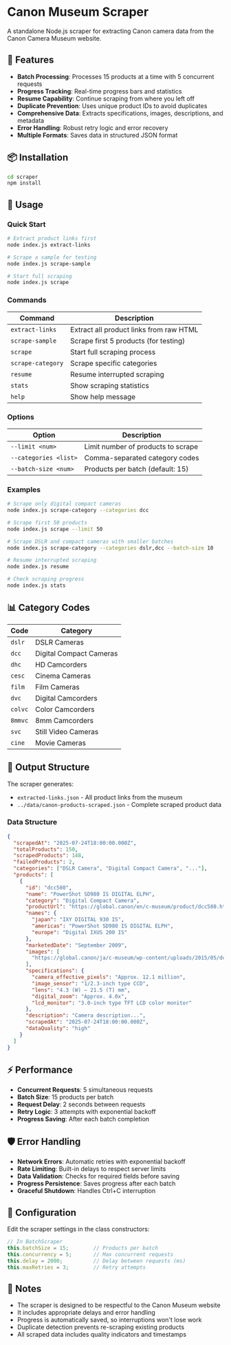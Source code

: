 # Canon Museum Scraper

A standalone Node.js scraper for extracting Canon camera data from the Canon Camera Museum website.

## 🎯 Features

- **Batch Processing**: Processes 15 products at a time with 5 concurrent requests
- **Progress Tracking**: Real-time progress bars and statistics
- **Resume Capability**: Continue scraping from where you left off
- **Duplicate Prevention**: Uses unique product IDs to avoid duplicates
- **Comprehensive Data**: Extracts specifications, images, descriptions, and metadata
- **Error Handling**: Robust retry logic and error recovery
- **Multiple Formats**: Saves data in structured JSON format

## 📦 Installation

```bash
cd scraper
npm install
```

## 🚀 Usage

### Quick Start
```bash
# Extract product links first
node index.js extract-links

# Scrape a sample for testing
node index.js scrape-sample

# Start full scraping
node index.js scrape
```

### Commands

| Command | Description |
|---------|-------------|
| `extract-links` | Extract all product links from raw HTML |
| `scrape-sample` | Scrape first 5 products (for testing) |
| `scrape` | Start full scraping process |
| `scrape-category` | Scrape specific categories |
| `resume` | Resume interrupted scraping |
| `stats` | Show scraping statistics |
| `help` | Show help message |

### Options

| Option | Description |
|--------|-------------|
| `--limit <num>` | Limit number of products to scrape |
| `--categories <list>` | Comma-separated category codes |
| `--batch-size <num>` | Products per batch (default: 15) |

### Examples

```bash
# Scrape only digital compact cameras
node index.js scrape-category --categories dcc

# Scrape first 50 products
node index.js scrape --limit 50

# Scrape DSLR and compact cameras with smaller batches
node index.js scrape-category --categories dslr,dcc --batch-size 10

# Resume interrupted scraping
node index.js resume

# Check scraping progress
node index.js stats
```

## 📊 Category Codes

| Code | Category |
|------|----------|
| `dslr` | DSLR Cameras |
| `dcc` | Digital Compact Cameras |
| `dhc` | HD Camcorders |
| `cesc` | Cinema Cameras |
| `film` | Film Cameras |
| `dvc` | Digital Camcorders |
| `colvc` | Color Camcorders |
| `8mmvc` | 8mm Camcorders |
| `svc` | Still Video Cameras |
| `cine` | Movie Cameras |

## 📁 Output Structure

The scraper generates:

- `extracted-links.json` - All product links from the museum
- `../data/canon-products-scraped.json` - Complete scraped product data

### Data Structure

```json
{
  "scrapedAt": "2025-07-24T18:00:00.000Z",
  "totalProducts": 150,
  "scrapedProducts": 148,
  "failedProducts": 2,
  "categories": ["DSLR Camera", "Digital Compact Camera", "..."],
  "products": [
    {
      "id": "dcc580",
      "name": "PowerShot SD980 IS DIGITAL ELPH",
      "category": "Digital Compact Camera",
      "productUrl": "https://global.canon/en/c-museum/product/dcc580.html",
      "names": {
        "japan": "IXY DIGITAL 930 IS",
        "americas": "PowerShot SD980 IS DIGITAL ELPH",
        "europe": "Digital IXUS 200 IS"
      },
      "marketedDate": "September 2009",
      "images": [
        "https://global.canon/ja/c-museum/wp-content/uploads/2015/05/dcc580-1_b.jpg"
      ],
      "specifications": {
        "camera_effective_pixels": "Approx. 12.1 million",
        "image_sensor": "1/2.3-inch type CCD",
        "lens": "4.3 (W) – 21.5 (T) mm",
        "digital_zoom": "Approx. 4.0x",
        "lcd_monitor": "3.0-inch type TFT LCD color monitor"
      },
      "description": "Camera description...",
      "scrapedAt": "2025-07-24T18:00:00.000Z",
      "dataQuality": "high"
    }
  ]
}
```

## ⚡ Performance

- **Concurrent Requests**: 5 simultaneous requests
- **Batch Size**: 15 products per batch
- **Request Delay**: 2 seconds between requests
- **Retry Logic**: 3 attempts with exponential backoff
- **Progress Saving**: After each batch completion

## 🛡️ Error Handling

- **Network Errors**: Automatic retries with exponential backoff
- **Rate Limiting**: Built-in delays to respect server limits
- **Data Validation**: Checks for required fields before saving
- **Progress Persistence**: Saves progress after each batch
- **Graceful Shutdown**: Handles Ctrl+C interruption

## 🔧 Configuration

Edit the scraper settings in the class constructors:

```javascript
// In BatchScraper
this.batchSize = 15;        // Products per batch
this.concurrency = 5;       // Max concurrent requests
this.delay = 2000;          // Delay between requests (ms)
this.maxRetries = 3;        // Retry attempts
```

## 📝 Notes

- The scraper is designed to be respectful to the Canon Museum website
- It includes appropriate delays and error handling
- Progress is automatically saved, so interruptions won't lose work
- Duplicate detection prevents re-scraping existing products
- All scraped data includes quality indicators and timestamps 